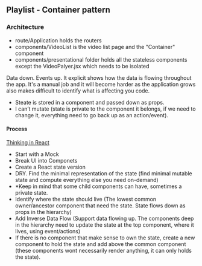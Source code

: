 ## Playlist - Container pattern

### Architecture

- route/Application holds the routers
- components/VideoList is the video list page and the "Container" component
- components/presentational folder holds all the stateless components except the VideoPalyer.jsx which needs to be isolated

Data down. Events up.
It explicit shows how the data is flowing throughout the app.
It's a manual job and it will become harder as the application grows also makes difficult to identify what is affecting you code.

- Steate is stored in a component and passed down as props.
- I can’t mutate (state is private to the component it belongs, if we need to change it, everything need to go back up as an action/event).

#### Process

[Thinking in React](https://reactjs.org/docs/thinking-in-react.html)

- Start with a Mock
- Break UI into Componets
- Create a React state version
- DRY. Find the minimal representation of the state (find minimal mutable state and compute everything else you need on-demand)
- \*Keep in mind that some child components can have, sometimes a private state.
- Identify where the state should live (The lowest common owner/ancestor component that need the state. State flows down as props in the hierarchy)
- Add Inverse Data Flow (Support data flowing up. The components deep in the hierarchy need to update the state at the top component, where it lives, using event/actions)
- If there is no component that make sense to own the state, create a new component to hold the state and add above the common component (these components wont necessarily render anything, it can only holds the state).
